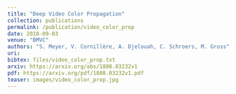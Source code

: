 ```yaml
---
title: "Deep Video Color Propagation"
collection: publications
permalink: /publication/video_color_prop
date: 2018-09-03
venue: "BMVC"
authors: "S. Meyer, V. Cornillère, A. Djelouah, C. Schroers, M. Gross"
uri: 
bibtex: files/video_color_prop.txt
arxiv: https://arxiv.org/abs/1808.03232v1
pdf: https://arxiv.org/pdf/1808.03232v1.pdf
teaser: images/video_color_prop.jpg
---
```


